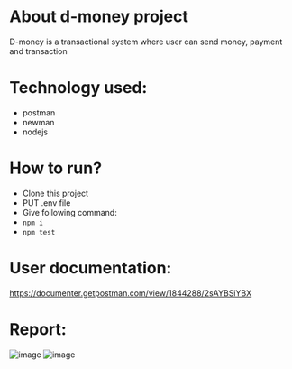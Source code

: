 # About d-money project
D-money is a transactional system where user can send money, payment and transaction

# Technology used:
- postman
- newman
- nodejs

# How to run?
- Clone this project
- PUT .env file
- Give following command:
- ``` npm i ```
- ``` npm test ```

# User documentation:
https://documenter.getpostman.com/view/1844288/2sAYBSiYBX


# Report:
![image](https://github.com/user-attachments/assets/949dcfd0-2aa2-4a5d-8bdb-27fa5a89d196)
![image](https://github.com/user-attachments/assets/c5330789-05f9-4632-9c00-760538956b64)


